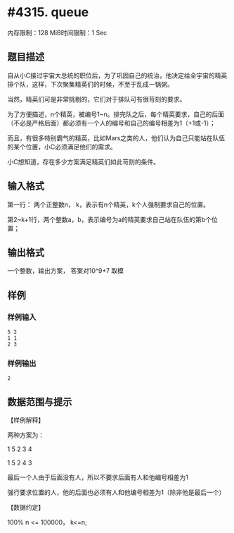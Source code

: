 # #4315. queue

内存限制：128 MiB时间限制：1 Sec

## 题目描述

自从小C接过宇宙大总统的职位后，为了巩固自己的统治，他决定给全宇宙的精英排个队，这样，下次聚集精英们的时候，不至于乱成一锅粥。

当然，精英们可是非常挑剔的，它们对于排队可有很苛刻的要求。

为了方便描述，n个精英，被编号1~n。排完队之后，每个精英要求，自己的后面（不必是严格后面）都必须有一个人的编号和自己的编号相差为1（+1或-1）；

而且，有很多特别霸气的精英，比如Mars之类的人，他们认为自己只能站在队伍的某个位置，小C必须满足他们的需求。

小C想知道，存在多少方案满足精英们如此苛刻的条件。

## 输入格式

第一行： 两个正整数n， k，表示有n个精英，k个人强制要求自己的位置。

第2~k+1行，两个整数a，b，表示编号为a的精英要求自己站在队伍的第b个位置；

## 输出格式

 一个整数，输出方案， 答案对10^9+7 取模

## 样例

### 样例输入

    
    5 2
    1 1
    2 3
    

### 样例输出

    
    2
    
    
    

## 数据范围与提示

【样例解释】

两种方案为：

1 5 2 3 4

1 5 2 4 3 

最后一个人由于后面没有人，所以不要求后面有人和他编号相差为1

强行要求位置的人，他的后面也必须有人和他编号相差为1（除非他是最后一个）

【数据约定】

 100% n <= 100000， k<=n;
